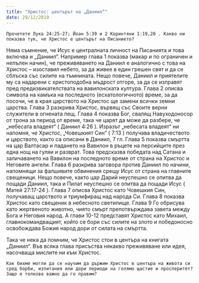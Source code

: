 ```yaml
---
title: "Христос: центърът на „Даниил“"
date: 29/12/2019
---
```


`Прочетете Лука 24:25-27; Йоан 5:39 и 2 Коринтяни 1:19,20 . Какво ни показва тук, че Христос е центърът на Писанието?`

Няма съмнение, че Исус е централната личност на Писанията и това включва и „Даниил“. Например глава 1 показва (макар и по ограничен и непълен начин), че преживяването на Даниил е аналогично с това на Христос – изоставил небето, за да живее в един грешен свят и да се сблъска със силите на тъмнината. Нещо повече, Даниил и приятелите му са надарени с христоподобна мъдрост отгоре, за да се изправят пред предизвикателствата на вавилонската култура. Глава 2 описва символа на камъка на последното (есхатологичното) време, за да посочи, че в края царството на Христос ще замени всички земни царства. Глава 3 разкрива Христос, вървящ със Своите верни служители в огнената пещ. Глава 4 показва Бог, свалящ Навуходоносор от трона за период от време, така че царят да може да разбере, че „небесата владеят“ ( Даниил 4:26 ). Изразът „небесата владеят“ ни напомня, че Христос, „Човешкият Син“ ( 7:13 ) получава владичеството и царството, както са описани в Даниил, 7 гл. Глава 5 показва смъртта на цар Валтасар и падането на Вавилон в ръцете на персийците през една нощ на гуляи и разврат. Това предсказва победата над Сатана и заличаването на Вавилон на последното време от страна на Христос и Неговите ангели. Глава 6 разкрива заговора против Даниил по начини, напомнящи за фалшивите обвинения срещу Исус от страна на главните свещеници. Нещо повече, както цар Дарий неуспешно се опитва да пощади Даниил, така и Пилат неуспешно се опитва да пощади Исус ( Матей 27:17-24 ). Глава 7 описва Христос като Човешкия Син, получаващ царството и триумфиращ над народа Си. Глава 8 показва Христос като свещеник в небесното светилище. Глава 9 Го обрисува като жертвеното животно, чиято смърт препотвърждава завета между Бога и Неговия народ. А глави 10-12 представят Христос като Михаил, главнокомандващият, който се бори със силите на злото и победоносно освобождава Божия народ дори от силата на смъртта.

Така че нека да помним, че Христос стои в центъра на книгата „Даниил“. Във всяка глава присъства някакво преживяване или идея, насочваща мислите ни към Христос.

`Как бихме могли да се научим да държим Христос в центъра на живота си сред борби, изпитания или дори периоди на голямо щастие и просперитет? Защо е толкова важно да го правим?`
